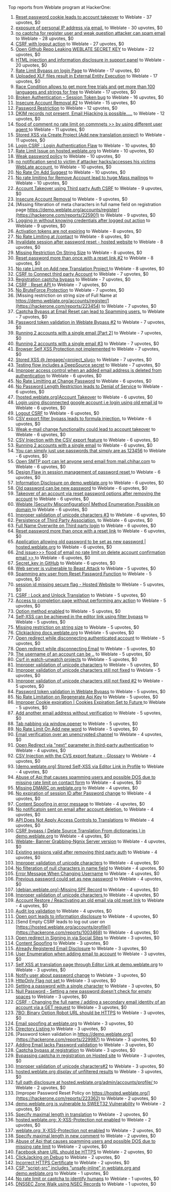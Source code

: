 Top reports from Weblate program at HackerOne:

1. [Reset password cookie leads to account takeover](https://hackerone.com/reports/1004536) to Weblate - 37 upvotes, $0
2. [exposure of personal IP address via email.](https://hackerone.com/reports/3179850) to Weblate - 30 upvotes, $0
3. [no captcha for register user and weak question attacker can spam email](https://hackerone.com/reports/236398) to Weblate - 28 upvotes, $0
4. [CSRF with logout action](https://hackerone.com/reports/1971589) to Weblate - 27 upvotes, $0
5. [Open Github Repo Leaking WEBLATE SECRET KEY](https://hackerone.com/reports/942146) to Weblate - 22 upvotes, $0
6. [HTML injection and information disclosure in support panel](https://hackerone.com/reports/634312) to Weblate - 20 upvotes, $0
7. [Rate Limit Bypass on login Page](https://hackerone.com/reports/224460) to Weblate - 17 upvotes, $0
8. [Uploaded XLF files result in External Entity Execution](https://hackerone.com/reports/232614) to Weblate - 17 upvotes, $0
9. [Race Condition allows to get more free trials and get more than 100 languages and strings for free](https://hackerone.com/reports/1087188) to Weblate - 17 upvotes, $0
10. [Broken Authentication – Session Token bug](https://hackerone.com/reports/400826) to Weblate - 16 upvotes, $0
11. [Insecure Account Removal #2](https://hackerone.com/reports/229532) to Weblate - 15 upvotes, $0
12. [Password Restriction](https://hackerone.com/reports/229920) to Weblate - 12 upvotes, $0
13. [DKIM records not present, Email Hijacking is possible.....](https://hackerone.com/reports/253926) to Weblate - 12 upvotes, $0
14. [flood of comment no rate  limit on commnets \>\>  by using different user agent ](https://hackerone.com/reports/404035) to Weblate - 11 upvotes, $0
15. [Stored XSS via Create Project (Add new translation project)](https://hackerone.com/reports/610219) to Weblate - 11 upvotes, $0
16. [Login CSRF : Login Authentication Flaw](https://hackerone.com/reports/229528) to Weblate - 10 upvotes, $0
17. [Rate Limit Issue on hosted.weblate.org](https://hackerone.com/reports/229825) to Weblate - 10 upvotes, $0
18. [Weak password policy](https://hackerone.com/reports/224572) to Weblate - 10 upvotes, $0
19. [no notification send to victim if attacker hacks/accesses his victims WebLate account.](https://hackerone.com/reports/282772) to Weblate - 10 upvotes, $0
20. [No Rate On Add Suggest](https://hackerone.com/reports/481654) to Weblate - 10 upvotes, $0
21. [No rate limiting for Remove Account lead to huge Mass mailings](https://hackerone.com/reports/1723445) to Weblate - 10 upvotes, $0
22. [Account Takeover using Third party Auth CSRF](https://hackerone.com/reports/225653) to Weblate - 9 upvotes, $0
23. [Insecure Account Removal](https://hackerone.com/reports/223355) to Weblate - 9 upvotes, $0
24. [Missing filteration of meta characters in full name field on registration page https://demo.weblate.org/accounts/register](https://hackerone.com/reports/225901) to Weblate - 9 upvotes, $0
25. [Logging in without knowing credentials after logged out action](https://hackerone.com/reports/1971610) to Weblate - 9 upvotes, $0
26. [Activation tokens are not expiring](https://hackerone.com/reports/223339) to Weblate - 8 upvotes, $0
27. [No Rate Limiting at /contact](https://hackerone.com/reports/229511) to Weblate - 8 upvotes, $0
28. [Invalidate session after password reset - hosted website](https://hackerone.com/reports/224362) to Weblate - 8 upvotes, $0
29. [Missing Restriction On String Size](https://hackerone.com/reports/257376) to Weblate - 8 upvotes, $0
30. [Reset password more than once with a reset link #2](https://hackerone.com/reports/245450) to Weblate - 8 upvotes, $0
31. [No rate Limit on Add new Translation Project ](https://hackerone.com/reports/1238749) to Weblate - 8 upvotes, $0
32. [CSRF to Connect third party Account](https://hackerone.com/reports/225100) to Weblate - 7 upvotes, $0
33. [Registration captcha bypass](https://hackerone.com/reports/223324) to Weblate - 7 upvotes, $0
34. [CSRF : Reset API ](https://hackerone.com/reports/223333) to Weblate - 7 upvotes, $0
35. [No BruteForce Protection](https://hackerone.com/reports/223337) to Weblate - 7 upvotes, $0
36. [Missing restriction on string size of Full Name at https://demo.weblate.org/accounts/register/](https://hackerone.com/reports/223454) to Weblate - 7 upvotes, $0
37. [Captcha Bypass at Email Reset can lead to Spamming users.](https://hackerone.com/reports/229541) to Weblate - 7 upvotes, $0
38. [Password token validation in Weblate Bypass #2](https://hackerone.com/reports/244287) to Weblate - 7 upvotes, $0
39. [Running 2 accounts with a single email [Part 2]](https://hackerone.com/reports/241608) to Weblate - 7 upvotes, $0
40. [Running 2 accounts with a single email #3](https://hackerone.com/reports/245304) to Weblate - 7 upvotes, $0
41. [Browser Self XSS Protection not implemented](https://hackerone.com/reports/400781) to Weblate - 7 upvotes, $0
42. [Stored XSS @ /engage/\<project_slug\>](https://hackerone.com/reports/472391) to Weblate - 7 upvotes, $0
43. [Testing flow includes a DeepSource secret](https://hackerone.com/reports/1927499) to Weblate - 7 upvotes, $0
44. [Improper access control when an added email address is deleted from authentication](https://hackerone.com/reports/223434) to Weblate - 6 upvotes, $0
45. [No Rate Limitting at Change Password](https://hackerone.com/reports/223694) to Weblate - 6 upvotes, $0
46. [No Password Length Restriction leads to Denial of Service](https://hackerone.com/reports/223854) to Weblate - 6 upvotes, $0
47. [[hosted.weblate.org]Account Takeover](https://hackerone.com/reports/223637) to Weblate - 6 upvotes, $0
48. [Login using disconnected google account i.e login using old email id](https://hackerone.com/reports/223427) to Weblate - 6 upvotes, $0
49. [Logout CSRF](https://hackerone.com/reports/223329) to Weblate - 6 upvotes, $0
50. [CSV export filter bypass leads to formula injection.](https://hackerone.com/reports/223999) to Weblate - 6 upvotes, $0
51. [Weak e-mail change functionality could lead to account takeover](https://hackerone.com/reports/223461) to Weblate - 6 upvotes, $0
52. [CSV Injection with the CSV export feature](https://hackerone.com/reports/223344) to Weblate - 6 upvotes, $0
53. [Running 2 accounts with a single email](https://hackerone.com/reports/224072) to Weblate - 6 upvotes, $0
54. [You can simply just use passwords that simply are as 123456](https://hackerone.com/reports/223374) to Weblate - 6 upvotes, $0
55. [Open SMTP port can let anyone send email from mail.chihar.com](https://hackerone.com/reports/223435) to Weblate - 6 upvotes, $0
56. [Design Flaw in session management of password reset ](https://hackerone.com/reports/229417) to Weblate - 6 upvotes, $0
57. [Information Disclosure on demo.weblate.org](https://hackerone.com/reports/229620) to Weblate - 6 upvotes, $0
58. [Old password can be new password](https://hackerone.com/reports/229577) to Weblate - 6 upvotes, $0
59. [Takeover of an account via reset password options after removing the account](https://hackerone.com/reports/230076) to Weblate - 6 upvotes, $0
60. [Weblate |Security Misconfiguration| Method Enumeration Possible on domain ](https://hackerone.com/reports/230648) to Weblate - 6 upvotes, $0
61. [Improper validation of unicode characters #3](https://hackerone.com/reports/243635) to Weblate - 6 upvotes, $0
62. [Persistence of Third Party Association.](https://hackerone.com/reports/241623) to Weblate - 6 upvotes, $0
63. [Full Name Overwrite on Third party login](https://hackerone.com/reports/241598) to Weblate - 6 upvotes, $0
64. [Reset password more than once with a reset link](https://hackerone.com/reports/243594) to Weblate - 6 upvotes, $0
65. [ Application allowing old password to be set as new password | hosted.weblate.org](https://hackerone.com/reports/264934) to Weblate - 6 upvotes, $0
66. [2nd issue\>\>\> flood of email  no rate limit on delete account confirmation email \>\> ](https://hackerone.com/reports/404713) to Weblate - 6 upvotes, $0
67. [Secret_key in GitHub](https://hackerone.com/reports/926093) to Weblate - 6 upvotes, $0
68. [Web server is vulnerable to Beast Attack](https://hackerone.com/reports/223350) to Weblate - 5 upvotes, $0
69. [Spamming any user from Reset Password Function](https://hackerone.com/reports/223525) to Weblate - 5 upvotes, $0
70. [session id missing secure flag - Hosted Website](https://hackerone.com/reports/224379) to Weblate - 5 upvotes, $0
71. [CSRF : Lock and Unlock Translation](https://hackerone.com/reports/223345) to Weblate - 5 upvotes, $0
72. [Access to completion page without performing any action](https://hackerone.com/reports/223846) to Weblate - 5 upvotes, $0
73. [Option method enabled](https://hackerone.com/reports/230194) to Weblate - 5 upvotes, $0
74. [Self-XSS can be achieved in the editor link using filter bypass](https://hackerone.com/reports/229735) to Weblate - 5 upvotes, $0
75. [Missing restriction on string size](https://hackerone.com/reports/229796) to Weblate - 5 upvotes, $0
76. [Clickjacking docs.weblate.org](https://hackerone.com/reports/223391) to Weblate - 5 upvotes, $0
77. [Open redirect while disconnecting authenticated account](https://hackerone.com/reports/224317) to Weblate - 5 upvotes, $0
78. [Open redirect while disconnecting Email](https://hackerone.com/reports/238117) to Weblate - 5 upvotes, $0
79. [The username of an account can be ..](https://hackerone.com/reports/243609) to Weblate - 5 upvotes, $0
80. [Csrf in watch-unwatch projects](https://hackerone.com/reports/229405) to Weblate - 5 upvotes, $0
81. [Improper validation of unicode characters](https://hackerone.com/reports/242171) to Weblate - 5 upvotes, $0
82. [Improper validation of unicode characters still not fixed](https://hackerone.com/reports/241596) to Weblate - 5 upvotes, $0
83. [Improper validation of unicode characters still not fixed #2](https://hackerone.com/reports/243611) to Weblate - 5 upvotes, $0
84. [Password token validation in Weblate Bypass](https://hackerone.com/reports/243842) to Weblate - 5 upvotes, $0
85. [No Rate Limitation on Regenerate Api Key](https://hackerone.com/reports/243619) to Weblate - 5 upvotes, $0
86. [Improper Cookie expiration | Cookies Expiration Set to Future ](https://hackerone.com/reports/232306) to Weblate - 5 upvotes, $0
87. [Add another email address without verification](https://hackerone.com/reports/265987) to Weblate - 5 upvotes, $0
88. [Tab nabbing via window.opener](https://hackerone.com/reports/403891) to Weblate - 5 upvotes, $0
89. [No Rate Limit  On Add new word](https://hackerone.com/reports/479021) to Weblate - 5 upvotes, $0
90. [Email verification over an unencrypted channel](https://hackerone.com/reports/224287) to Weblate - 4 upvotes, $0
91. [Open Redirect via "next" parameter in third-party authentication](https://hackerone.com/reports/223326) to Weblate - 4 upvotes, $0
92. [CSV Injection with the CVS export feature - Glossary](https://hackerone.com/reports/224291) to Weblate - 4 upvotes, $0
93. [[demo.weblate.org] Stored Self-XSS via Editor Link in Profile](https://hackerone.com/reports/223331) to Weblate - 4 upvotes, $0
94. [Abuse of Api that causes spamming users and possible DOS due to missing rate limit on contact form](https://hackerone.com/reports/223542) to Weblate - 4 upvotes, $0
95. [Missing DMARC on weblate.org](https://hackerone.com/reports/223545) to Weblate - 4 upvotes, $0
96. [No expiration of session ID after Password change](https://hackerone.com/reports/223327) to Weblate - 4 upvotes, $0
97. [Content Spoofing in error message](https://hackerone.com/reports/223456) to Weblate - 4 upvotes, $0
98. [No notificatoin sent on email after account deletion.](https://hackerone.com/reports/229909) to Weblate - 4 upvotes, $0
99. [API Does Not Apply Access Controls to Translations](https://hackerone.com/reports/232994) to Weblate - 4 upvotes, $0
100. [CSRF bypass ( Delate Source Translation From dictionaries ) in demo.weblate.org](https://hackerone.com/reports/230863) to Weblate - 4 upvotes, $0
101. [Weblate- Banner Grabbing-Ngnix Server version](https://hackerone.com/reports/230633) to Weblate - 4 upvotes, $0
102. [Existing sessions valid after removing third party auth](https://hackerone.com/reports/223475) to Weblate - 4 upvotes, $0
103. [Improper validation of unicode characters](https://hackerone.com/reports/229483) to Weblate - 4 upvotes, $0
104. [No filteration of null characters in name field](https://hackerone.com/reports/242945) to Weblate - 4 upvotes, $0
105. [Error Message When Changing Username](https://hackerone.com/reports/243664) to Weblate - 4 upvotes, $0
106. [Previous password could set as new password](https://hackerone.com/reports/243616) to Weblate - 4 upvotes, $0
107. [[debian.weblate.org]-Missing SPF Record](https://hackerone.com/reports/245518) to Weblate - 4 upvotes, $0
108. [Improper validation of unicode characters ](https://hackerone.com/reports/278718) to Weblate - 4 upvotes, $0
109. [ Account Restore / Reactivating an old email via old reset link](https://hackerone.com/reports/275303) to Weblate - 4 upvotes, $0
110. [Audit log validation](https://hackerone.com/reports/296632) to Weblate - 4 upvotes, $0
111. [Open port leads to information disclosure](https://hackerone.com/reports/223421) to Weblate - 4 upvotes, $0
112. [Send Empty CSRF leads to log out user on [https://hosted.weblate.org/accounts/profile]](https://hackerone.com/reports/1003468) to Weblate - 4 upvotes, $0
113. [Open redirect in Signing in via Social Sites](https://hackerone.com/reports/223718) to Weblate - 3 upvotes, $0
114. [Content Spoofing](https://hackerone.com/reports/223630) to Weblate - 3 upvotes, $0
115. [Already Registered Email Disclosure](https://hackerone.com/reports/223343) to Weblate - 3 upvotes, $0
116. [User Enumeration when adding email to account](https://hackerone.com/reports/223531) to Weblate - 3 upvotes, $0
117. [Self XSS at translation page through Editor Link at demo.weblate.org](https://hackerone.com/reports/223692) to Weblate - 3 upvotes, $0
118. [Notify user about password change](https://hackerone.com/reports/223609) to Weblate - 3 upvotes, $0
119. [HttpOnly Flag not set ](https://hackerone.com/reports/224006) to Weblate - 3 upvotes, $0
120. [Setting a password with a single character](https://hackerone.com/reports/223851) to Weblate - 3 upvotes, $0
121. [Null Password - Setting a new password doesn't check for empty spaces](https://hackerone.com/reports/223618) to Weblate - 3 upvotes, $0
122. [CSRF - Changing the full name / adding a secondary email identity of an account via a GET request](https://hackerone.com/reports/223367) to Weblate - 3 upvotes, $0
123. [7BO: Binary Option Robot URL should be HTTPS](https://hackerone.com/reports/225722) to Weblate - 3 upvotes, $0
124. [Email spoofing at weblate.org](https://hackerone.com/reports/224186) to Weblate - 3 upvotes, $0
125. [Directory Listing ](https://hackerone.com/reports/223384) to Weblate - 3 upvotes, $0
126. [Password token validation in https://demo.weblate.org/](https://hackerone.com/reports/229987) to Weblate - 3 upvotes, $0
127. [Adding Email lacks Password validation](https://hackerone.com/reports/229869) to Weblate - 3 upvotes, $0
128. [Captcha bypass at registration](https://hackerone.com/reports/229584) to Weblate - 3 upvotes, $0
129. [Bypassing captcha in registration on Hosted site](https://hackerone.com/reports/224342) to Weblate - 3 upvotes, $0
130. [Improper validation of unicode characters#2](https://hackerone.com/reports/279945) to Weblate - 3 upvotes, $0
131. [hosted.weblate.org display of unfiltered results](https://hackerone.com/reports/1454552) to Weblate - 3 upvotes, $0
132. [full path disclosure at hosted.weblate.org/admin/accounts/profile/ ](https://hackerone.com/reports/225495) to Weblate - 2 upvotes, $0
133. [Improper Password Reset Policy on https://hosted.weblate.org/](https://hackerone.com/reports/223362) to Weblate - 2 upvotes, $0
134. [demo.weblate.org is vulnerable to SWEET32 Vulnerability](https://hackerone.com/reports/223653) to Weblate - 2 upvotes, $0
135. [Specify maximal length in translation](https://hackerone.com/reports/224015) to Weblate - 2 upvotes, $0
136. [hosted.weblate.org: X-XSS-Protection not enabled](https://hackerone.com/reports/223396) to Weblate - 2 upvotes, $0
137. [weblate.org: X-XSS-Protection not enabled](https://hackerone.com/reports/223723) to Weblate - 2 upvotes, $0
138. [Specify maximal length in new comment](https://hackerone.com/reports/223931) to Weblate - 2 upvotes, $0
139. [Abuse of Api that causes spamming users and possible DOS due to missing rate limit](https://hackerone.com/reports/223557) to Weblate - 2 upvotes, $0
140. [Facebook share URL should be HTTPS](https://hackerone.com/reports/225769) to Weblate - 2 upvotes, $0
141. [ClickJacking on Debug](https://hackerone.com/reports/225555) to Weblate - 2 upvotes, $0
142. [Incorrect HTTPS Certificate](https://hackerone.com/reports/225540) to Weblate - 2 upvotes, $0
143. [CSP "script-src" includes "unsafe-inline" in weblate.org and demo.weblate.org](https://hackerone.com/reports/231062) to Weblate - 1 upvotes, $0
144. [No rate limit or captcha to identify humans](https://hackerone.com/reports/257384) to Weblate - 1 upvotes, $0
145. [DNSSEC Zone Walk using NSEC Records](https://hackerone.com/reports/228471) to Weblate - 1 upvotes, $0
